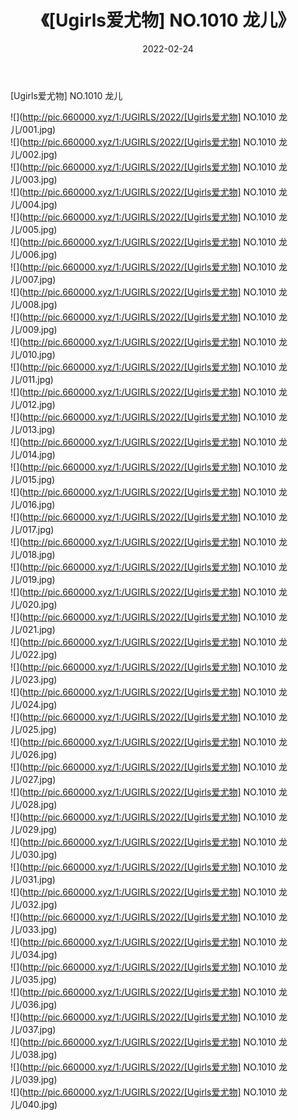 ﻿---
layout: post
title:  《[Ugirls爱尤物] NO.1010 龙儿》
date:   2022-02-24
img: http://pic.660000.xyz/1:/UGIRLS/2022/[Ugirls爱尤物] NO.1010 龙儿/000.jpg
categories: [美女, 清纯, 唯美]
---

[Ugirls爱尤物] NO.1010 龙儿

 ![](http://pic.660000.xyz/1:/UGIRLS/2022/[Ugirls爱尤物] NO.1010 龙儿/001.jpg) <br>![](http://pic.660000.xyz/1:/UGIRLS/2022/[Ugirls爱尤物] NO.1010 龙儿/002.jpg) <br>![](http://pic.660000.xyz/1:/UGIRLS/2022/[Ugirls爱尤物] NO.1010 龙儿/003.jpg) <br>![](http://pic.660000.xyz/1:/UGIRLS/2022/[Ugirls爱尤物] NO.1010 龙儿/004.jpg) <br>![](http://pic.660000.xyz/1:/UGIRLS/2022/[Ugirls爱尤物] NO.1010 龙儿/005.jpg) <br>![](http://pic.660000.xyz/1:/UGIRLS/2022/[Ugirls爱尤物] NO.1010 龙儿/006.jpg) <br>![](http://pic.660000.xyz/1:/UGIRLS/2022/[Ugirls爱尤物] NO.1010 龙儿/007.jpg) <br>![](http://pic.660000.xyz/1:/UGIRLS/2022/[Ugirls爱尤物] NO.1010 龙儿/008.jpg) <br>![](http://pic.660000.xyz/1:/UGIRLS/2022/[Ugirls爱尤物] NO.1010 龙儿/009.jpg) <br>![](http://pic.660000.xyz/1:/UGIRLS/2022/[Ugirls爱尤物] NO.1010 龙儿/010.jpg) <br>![](http://pic.660000.xyz/1:/UGIRLS/2022/[Ugirls爱尤物] NO.1010 龙儿/011.jpg) <br>![](http://pic.660000.xyz/1:/UGIRLS/2022/[Ugirls爱尤物] NO.1010 龙儿/012.jpg) <br>![](http://pic.660000.xyz/1:/UGIRLS/2022/[Ugirls爱尤物] NO.1010 龙儿/013.jpg) <br>![](http://pic.660000.xyz/1:/UGIRLS/2022/[Ugirls爱尤物] NO.1010 龙儿/014.jpg) <br>![](http://pic.660000.xyz/1:/UGIRLS/2022/[Ugirls爱尤物] NO.1010 龙儿/015.jpg) <br>![](http://pic.660000.xyz/1:/UGIRLS/2022/[Ugirls爱尤物] NO.1010 龙儿/016.jpg) <br>![](http://pic.660000.xyz/1:/UGIRLS/2022/[Ugirls爱尤物] NO.1010 龙儿/017.jpg) <br>![](http://pic.660000.xyz/1:/UGIRLS/2022/[Ugirls爱尤物] NO.1010 龙儿/018.jpg) <br>![](http://pic.660000.xyz/1:/UGIRLS/2022/[Ugirls爱尤物] NO.1010 龙儿/019.jpg) <br>![](http://pic.660000.xyz/1:/UGIRLS/2022/[Ugirls爱尤物] NO.1010 龙儿/020.jpg) <br>![](http://pic.660000.xyz/1:/UGIRLS/2022/[Ugirls爱尤物] NO.1010 龙儿/021.jpg) <br>![](http://pic.660000.xyz/1:/UGIRLS/2022/[Ugirls爱尤物] NO.1010 龙儿/022.jpg) <br>![](http://pic.660000.xyz/1:/UGIRLS/2022/[Ugirls爱尤物] NO.1010 龙儿/023.jpg) <br>![](http://pic.660000.xyz/1:/UGIRLS/2022/[Ugirls爱尤物] NO.1010 龙儿/024.jpg) <br>![](http://pic.660000.xyz/1:/UGIRLS/2022/[Ugirls爱尤物] NO.1010 龙儿/025.jpg) <br>![](http://pic.660000.xyz/1:/UGIRLS/2022/[Ugirls爱尤物] NO.1010 龙儿/026.jpg) <br>![](http://pic.660000.xyz/1:/UGIRLS/2022/[Ugirls爱尤物] NO.1010 龙儿/027.jpg) <br>![](http://pic.660000.xyz/1:/UGIRLS/2022/[Ugirls爱尤物] NO.1010 龙儿/028.jpg) <br>![](http://pic.660000.xyz/1:/UGIRLS/2022/[Ugirls爱尤物] NO.1010 龙儿/029.jpg) <br>![](http://pic.660000.xyz/1:/UGIRLS/2022/[Ugirls爱尤物] NO.1010 龙儿/030.jpg) <br>![](http://pic.660000.xyz/1:/UGIRLS/2022/[Ugirls爱尤物] NO.1010 龙儿/031.jpg) <br>![](http://pic.660000.xyz/1:/UGIRLS/2022/[Ugirls爱尤物] NO.1010 龙儿/032.jpg) <br>![](http://pic.660000.xyz/1:/UGIRLS/2022/[Ugirls爱尤物] NO.1010 龙儿/033.jpg) <br>![](http://pic.660000.xyz/1:/UGIRLS/2022/[Ugirls爱尤物] NO.1010 龙儿/034.jpg) <br>![](http://pic.660000.xyz/1:/UGIRLS/2022/[Ugirls爱尤物] NO.1010 龙儿/035.jpg) <br>![](http://pic.660000.xyz/1:/UGIRLS/2022/[Ugirls爱尤物] NO.1010 龙儿/036.jpg) <br>![](http://pic.660000.xyz/1:/UGIRLS/2022/[Ugirls爱尤物] NO.1010 龙儿/037.jpg) <br>![](http://pic.660000.xyz/1:/UGIRLS/2022/[Ugirls爱尤物] NO.1010 龙儿/038.jpg) <br>![](http://pic.660000.xyz/1:/UGIRLS/2022/[Ugirls爱尤物] NO.1010 龙儿/039.jpg) <br>![](http://pic.660000.xyz/1:/UGIRLS/2022/[Ugirls爱尤物] NO.1010 龙儿/040.jpg) <br>